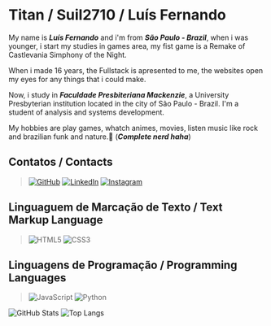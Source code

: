 # **Titan / Suil2710 / Luís Fernando**
My name is _**Luís Fernando**_ and i'm from _**São Paulo - Brazil**_, when i was younger, i start my studies in games area, my fist game is a Remake of Castlevania Simphony of the Night.

When i made 16 years, the Fullstack is apresented to me, the websites open my eyes for any things that i could make.

Now, i study in _**Faculdade Presbiteriana Mackenzie**_, a University 
Presbyterian institution located in the city of São Paulo - Brazil. I'm a student of analysis and systems development.

My hobbies are play games, whatch animes, movies, listen music like rock and brazilian funk and nature.💚 (_**Complete nerd haha**_)

## **Contatos / Contacts**
>  [![GitHub](https://img.shields.io/badge/GitHub-723172?style=for-the-badge&logo=github&logoColor=white)](https://github.com/Suil2710)
> [![LinkedIn](https://img.shields.io/badge/LinkedIn-723172?style=for-the-badge&logo=linkedin&logoColor=white)](https://www.linkedin.com/in/luís-fernando-21224524b/)
> [![Instagram](https://img.shields.io/badge/-Instagram-723172?style=for-the-badge&logo=instagram&logoColor=white)](https://www.instagram.com/vlg_titan/)

## Linguaguem de Marcação de Texto / Text Markup Language
> ![HTML5](https://img.shields.io/badge/HTML5-723172?style=for-the-badge&logo=html5&logoColor=white)
> ![CSS3](https://img.shields.io/badge/CSS3-723172?style=for-the-badge&logo=css3&logoColor=white)

## Linguagens de Programação / Programming Languages
> ![JavaScript](https://img.shields.io/badge/JavaScript-723172?style=for-the-badge&logo=javascript&logoColor=white)
> ![Python](https://img.shields.io/badge/python-723172?style=for-the-badge&logo=python&logoColor=white)

![GitHub Stats](https://github-readme-stats.vercel.app/api?username=Suil2710&theme=transparent&bg_color=000&border_color=723172&show_icons=true&icon_color=723172&title_color=723172&text_color=FFF) 
![Top Langs](https://github-readme-stats-git-masterrstaa-rickstaa.vercel.app/api/top-langs/?username=Suil2710&bg_color=000&border_color=723172&title_color=723172&text_color=FFF)

